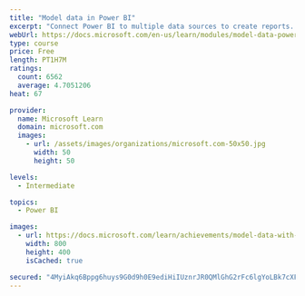 ```yaml
---
title: "Model data in Power BI"
excerpt: "Connect Power BI to multiple data sources to create reports. Define the relationship between your data sources."
webUrl: https://docs.microsoft.com/en-us/learn/modules/model-data-power-bi/
type: course
price: Free
length: PT1H7M
ratings:
  count: 6562
  average: 4.7051206
heat: 67

provider:
  name: Microsoft Learn
  domain: microsoft.com
  images:
    - url: /assets/images/organizations/microsoft.com-50x50.jpg
      width: 50
      height: 50

levels:
  - Intermediate

topics:
  - Power BI

images:
  - url: https://docs.microsoft.com/learn/achievements/model-data-with-power-bi-desktop-social.png
    width: 800
    height: 400
    isCached: true

secured: "4MyiAkq6Bppg6huys9G0d9h0E9ediHiIUznrJR0QMlGhG2rFc6lgYoLBk7cXF/Rvr/7pfyRJzfTzF56qpWD3X+ao+HLblbyckn9ILUFuSotuhJEllqXgbihl5vP8d+sbTe655O18JC3NyGmMlpWlVW7tfWpCms38z0AAO2XMn+/E8JXU0jc4Hxb+0HvaaOuNal5qSwmaXO8D5xkanTOo8Qh/iamOU3vmAvUqhi6SGQY6q4xqnaq+IYEHh7edvSFTleEOW4NyZfBTUIxpYKn3jYj96MnOr+KH3giDq/z0iS1GFb3wVpxFqK4EGSN443CukzAdOf7gsI/DB2C5K6VDS8tBr1zvUAgzvOTaFTwFFOMUjv/cyBrE20fCswzYfS+pLqrY0daCyiJ7W9htfNOsKQnrsbG8bpX751vbc2bSSkg=;l4RgkRb532i33glKD0b6dg=="
---
```


